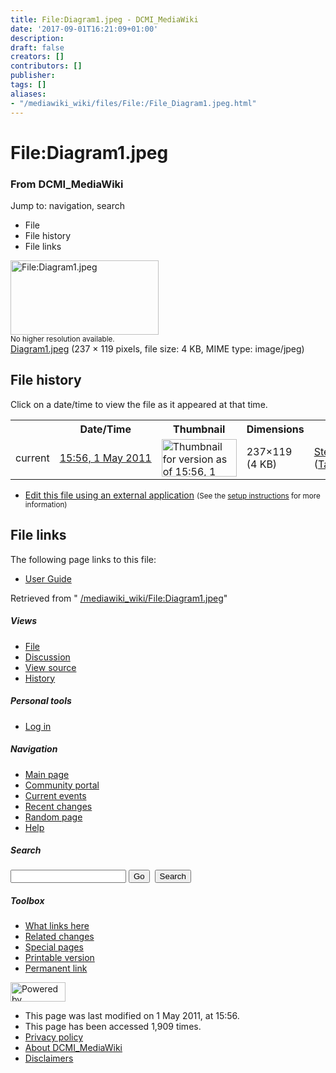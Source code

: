 ```yaml
---
title: File:Diagram1.jpeg - DCMI_MediaWiki
date: '2017-09-01T16:21:09+01:00'
description: 
draft: false
creators: []
contributors: []
publisher: 
tags: []
aliases:
- "/mediawiki_wiki/files/File:/File_Diagram1.jpeg.html"
---
```


<a id="top"></a>
# File:Diagram1.jpeg

### From DCMI\_MediaWiki

Jump to: navigation, search
<!-- start content -->
- File
- File history
- File links

 [<img alt="File:Diagram1.jpeg" src="/images/0/06/Diagram1.jpeg" width="237" height="119">](/mediawiki_wiki/files/Diagram1.jpeg)  
<small>No higher resolution available.</small>  
 [Diagram1.jpeg](/images/0/06/Diagram1.jpeg)‎ (237 × 119 pixels, file size: 4 KB, MIME type: image/jpeg)
<!-- 
NewPP limit report
Preprocessor node count: 0/1000000
Post-expand include size: 0/2097152 bytes
Template argument size: 0/2097152 bytes
Expensive parser function count: 0/100
-->
## File history

Click on a date/time to view the file as it appeared at that time.

<table class="wikitable filehistory">
  <tr>
    <td></td>
    <th>Date/Time</th>
    <th>Thumbnail</th>
    <th>Dimensions</th>
    <th>User</th>
    <th>Comment</th>
  </tr>
  <tr>
    <td>current</td>
    <td class="filehistory-selected" style="white-space: nowrap;"><a href="/mediawiki_wiki/files/Diagram1.jpeg">15:56, 1 May 2011</a></td>
    <td><a href="/images/0/06/Diagram1.jpeg"><img alt="Thumbnail for version as of 15:56, 1 May 2011" src="/images/0/06/Diagram1.jpeg" width="120" height="60"></a></td>
    <td>237×119 <span style="white-space: nowrap;">(4 KB)</span>
    </td>
    <td>
      <a href="/index.php?title=User:StefanieRuehle&amp;action=edit&amp;redlink=1" class="new mw-userlink" title="User:StefanieRuehle (page does not exist)">StefanieRuehle</a> <span style="white-space: nowrap;"> <span class="mw-usertoollinks">(<a href="/index.php?title=User_talk:StefanieRuehle&amp;action=edit&amp;redlink=1" class="new" title="User talk:StefanieRuehle (page does not exist)">Talk</a> | <a href="/index.php/Special:Contributions/StefanieRuehle" title="Special:Contributions/StefanieRuehle">contribs</a>)</span></span>
    </td>
    <td></td>
  </tr>
</table>

  

- [Edit this file using an external application](/index.php?title=File:Diagram1.jpeg&action=edit&externaledit=true&mode=file "File:Diagram1.jpeg") <small>(See the <a href="http://www.mediawiki.org/wiki/Manual:External_editors" class="external text" rel="nofollow">setup instructions</a> for more information)</small>

## File links

The following page links to this file:

- [User Guide](/index.php/User_Guide "User Guide")

Retrieved from " [/mediawiki_wiki/File:Diagram1.jpeg](/mediawiki_wiki/files/File:/File:Diagram1.jpeg.html)"

<!-- end content -->

##### Views

- [File](/mediawiki_wiki/files/File:/File:Diagram1.jpeg.html)
- [Discussion](/index.php?title=File_talk:Diagram1.jpeg&action=edit&redlink=1 "Discussion about the content page [t]")
- [View source](/index.php?title=File:Diagram1.jpeg&action=edit "This page is protected.
You can view its source [e]")
- [History](/index.php?title=File:Diagram1.jpeg&action=history "Past revisions of this page [h]")

##### Personal tools

- [Log in](/index.php?title=Special:UserLogin&returnto=File:Diagram1.jpeg "You are encouraged to log in; however, it is not mandatory [o]")

<script type="text/javascript"> if (window.isMSIE55) fixalpha(); </script>

##### Navigation

- [Main page](/index.php/Main_Page "Visit the main page [z]")
- [Community portal](/index.php/DCMI_MediaWiki:Community_portal "About the project, what you can do, where to find things")
- [Current events](/index.php/DCMI_MediaWiki:Current_events "Find background information on current events")
- [Recent changes](/index.php/Special:RecentChanges "The list of recent changes in the wiki [r]")
- [Random page](/index.php/Special:Random "Load a random page [x]")
- [Help](/index.php/Help:Contents "The place to find out")

##### <label for="searchInput">Search</label>

<form action="/index.php" id="searchform">
				<input type="hidden" name="title" value="Special:Search">
				<input id="searchInput" title="Search DCMI_MediaWiki" accesskey="f" type="search" name="search">
				<input type="submit" name="go" class="searchButton" id="searchGoButton" value="Go" title="Go to a page with this exact name if exists"> 
				<input type="submit" name="fulltext" class="searchButton" id="mw-searchButton" value="Search" title="Search the pages for this text">
			</form>

##### Toolbox

- [What links here](/index.php/Special:WhatLinksHere/File:Diagram1.jpeg "List of all wiki pages that link here [j]")
- [Related changes](/index.php/Special:RecentChangesLinked/File:Diagram1.jpeg "Recent changes in pages linked from this page [k]")
- [Special pages](/index.php/Special:SpecialPages "List of all special pages [q]")
- [Printable version](/index.php?title=File:Diagram1.jpeg&printable=yes "Printable version of this page [p]")
- [Permanent link](/index.php?title=File:Diagram1.jpeg&oldid=286 "Permanent link to this revision of the page")

<!-- end of the left (by default at least) column -->

 [<img src="/skins/common/images/poweredby_mediawiki_88x31.png" height="31" width="88" alt="Powered by MediaWiki">](http://www.mediawiki.org/)

- This page was last modified on 1 May 2011, at 15:56.
- This page has been accessed 1,909 times.
- [Privacy policy](/index.php/DCMI_MediaWiki:Privacy_policy "DCMI MediaWiki:Privacy policy")
- [About DCMI\_MediaWiki](/index.php/DCMI_MediaWiki:About "DCMI MediaWiki:About")
- [Disclaimers](/index.php/DCMI_MediaWiki:General_disclaimer "DCMI MediaWiki:General disclaimer")

<script>if (window.runOnloadHook) runOnloadHook();</script><!-- Served in 0.450 secs. -->
